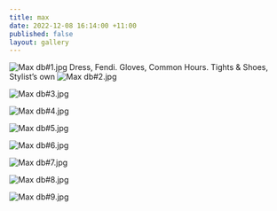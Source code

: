```yaml
---
title: max
date: 2022-12-08 16:14:00 +11:00
published: false
layout: gallery
---
```


![Max db#1.jpg](/uploads/Max%20db%231.jpg)
Dress, Fendi.
Gloves, Common Hours. Tights & Shoes, Stylist’s own
![Max db#2.jpg](/uploads/Max%20db%232.jpg)

![Max db#3.jpg](/uploads/Max%20db%233.jpg)

![Max db#4.jpg](/uploads/Max%20db%234.jpg)

![Max db#5.jpg](/uploads/Max%20db%235.jpg)

![Max db#6.jpg](/uploads/Max%20db%236.jpg)

![Max db#7.jpg](/uploads/Max%20db%237.jpg)

![Max db#8.jpg](/uploads/Max%20db%238.jpg)

![Max db#9.jpg](/uploads/Max%20db%239.jpg)